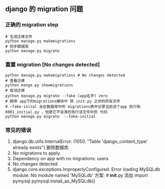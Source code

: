 ## django 的 migration 问题

### 正确的 migration step

```shell
# 生成迁移文件
python manage.py makemigrations
# 同步数据库
python manage.py migrate
```

### 重置 migration [No changes detected]

```shell
python manage.py makemigrations # No changes detected
# 查看迁移
python mange.py showmigrations
# 取消迁移
python manage.py migrate --fake (app名字) zero
# 删除 app下的migrations模块中 除 init.py 之外的所有文件
# –fake-inital 会在数据库中的 migrations表中记录当前这个app 执行到 0001_initial.py ，但是它不会真的执行该文件中的 代码
python manage.py migrate  --fake-initial
```

### 常见的错误

1. django.db.utils.InternalError: (1050, "Table 'django_content_type' already exists")
   删除数据库
2. No migrations to apply.
3. Dependency on app with no migrations: users
4. No changes detected
5. django.core.exceptions.ImproperlyConfigured: Error loading MySQLdb module: No module named 'MySQLdb'
   方案: # **init**.py 添加
   import pymysql
   pymysql.install_as_MySQLdb()
